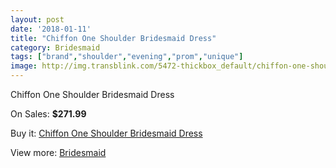 ```yaml
---
layout: post
date: '2018-01-11'
title: "Chiffon One Shoulder Bridesmaid Dress"
category: Bridesmaid
tags: ["brand","shoulder","evening","prom","unique"]
image: http://img.transblink.com/5472-thickbox_default/chiffon-one-shoulder-bridesmaid-dress.jpg
---
```

Chiffon One Shoulder Bridesmaid Dress

On Sales: **$271.99**
<a href="https://www.transblink.com/en/bridesmaid/1772-chiffon-one-shoulder-bridesmaid-dress.html"><amp-img layout="responsive" width="600" height="600" src="//img.transblink.com/5472-thickbox_default/chiffon-one-shoulder-bridesmaid-dress.jpg" alt="Chiffon One Shoulder Bridesmaid Dress 0" /></a>
<a href="https://www.transblink.com/en/bridesmaid/1772-chiffon-one-shoulder-bridesmaid-dress.html"><amp-img layout="responsive" width="600" height="600" src="//img.transblink.com/5474-thickbox_default/chiffon-one-shoulder-bridesmaid-dress.jpg" alt="Chiffon One Shoulder Bridesmaid Dress 1" /></a>
<a href="https://www.transblink.com/en/bridesmaid/1772-chiffon-one-shoulder-bridesmaid-dress.html"><amp-img layout="responsive" width="600" height="600" src="//img.transblink.com/5473-thickbox_default/chiffon-one-shoulder-bridesmaid-dress.jpg" alt="Chiffon One Shoulder Bridesmaid Dress 2" /></a>

Buy it: [Chiffon One Shoulder Bridesmaid Dress](https://www.transblink.com/en/bridesmaid/1772-chiffon-one-shoulder-bridesmaid-dress.html "Chiffon One Shoulder Bridesmaid Dress")

View more: [Bridesmaid](https://www.transblink.com/en/4-bridesmaid "Bridesmaid")